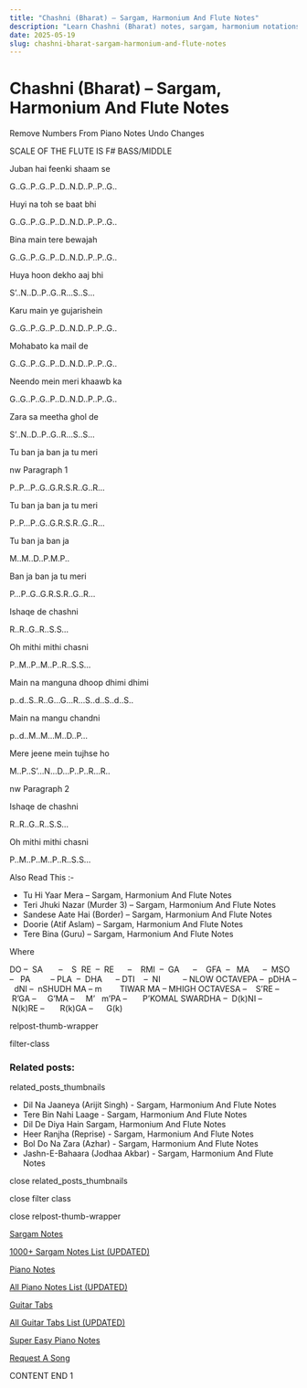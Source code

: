 ```yaml
---
title: "Chashni (Bharat) – Sargam, Harmonium And Flute Notes"
description: "Learn Chashni (Bharat) notes, sargam, harmonium notations and flute notes. Easy step-by-step tutorial for beginners."
date: 2025-05-19
slug: chashni-bharat-sargam-harmonium-and-flute-notes
---
```


# Chashni (Bharat) – Sargam, Harmonium And Flute Notes

Remove Numbers From Piano Notes
Undo Changes

SCALE OF THE FLUTE IS F# BASS/MIDDLE

Juban hai feenki shaam se

G..G..P..G..P..D..N.D..P..P..G..

Huyi na toh se baat bhi

G..G..P..G..P..D..N.D..P..P..G..

Bina main tere bewajah

G..G..P..G..P..D..N.D..P..P..G..

Huya hoon dekho aaj bhi

S’..N..D..P..G..R…S..S…

Karu main ye gujarishein

G..G..P..G..P..D..N.D..P..P..G..

Mohabato ka mail de

G..G..P..G..P..D..N.D..P..P..G..

Neendo mein meri khaawb ka

G..G..P..G..P..D..N.D..P..P..G..

Zara sa meetha ghol de

S’..N..D..P..G..R…S..S…

Tu ban ja ban ja tu meri

nw Paragraph 1

P..P…P..G..G.R.S.R..G..R…

Tu ban ja ban ja tu meri

P..P…P..G..G.R.S.R..G..R…

Tu ban ja ban ja

M..M..D..P.M.P..

Ban ja ban ja tu meri

P…P..G..G.R.S.R..G..R…

Ishaqe de chashni

R..R..G..R..S.S…

Oh mithi mithi chasni

P..M..P..M..P..R..S.S…

Main na manguna dhoop dhimi dhimi

p..d..S..R..G…G…R…S..d..S..d..S..

Main na mangu chandni

p..d..M..M…M..D..P…

Mere jeene mein tujhse ho

M..P..S’…N…D…P..P..R…R..

nw Paragraph 2

Ishaqe de chashni

R..R..G..R..S.S…

Oh mithi mithi chasni

P..M..P..M..P..R..S.S…

Also Read This :-

* Tu Hi Yaar Mera – Sargam, Harmonium And Flute Notes
* Teri Jhuki Nazar (Murder 3) – Sargam, Harmonium And Flute Notes
* Sandese Aate Hai (Border) – Sargam, Harmonium And Flute Notes
* Doorie (Atif Aslam) – Sargam, Harmonium And Flute Notes
* Tere Bina (Guru) – Sargam, Harmonium And Flute Notes

Where

DO –  SA       –    S  RE  –  RE      –    RMI  –  GA      –    GFA  –   MA      –  MSO  –   PA         – PLA  –  DHA      – DTI    –  NI          – NLOW OCTAVEPA –  pDHA –  dNI –  nSHUDH MA – m        TIWAR MA – MHIGH OCTAVESA –    S’RE –     R’GA –     G’MA –     M’   m’PA –       P’KOMAL SWARDHA –  D(k)NI –       N(k)RE –       R(k)GA –      G(k)

relpost-thumb-wrapper

filter-class

### Related posts:

related_posts_thumbnails

* Dil Na Jaaneya (Arijit Singh) - Sargam, Harmonium And Flute Notes
* Tere Bin Nahi Laage - Sargam, Harmonium And Flute Notes
* Dil De Diya Hain Sargam, Harmonium And Flute Notes
* Heer Ranjha (Reprise) - Sargam, Harmonium And Flute Notes
* Bol Do Na Zara (Azhar) - Sargam, Harmonium And Flute Notes
* Jashn-E-Bahaara (Jodhaa Akbar) - Sargam, Harmonium And Flute Notes

close related_posts_thumbnails

close filter class

close relpost-thumb-wrapper

[Sargam Notes](/sargam-notes.html)

[1000+ Sargam Notes List (UPDATED)](/all-songs-list-sargam-notes.html)

[Piano Notes](/piano-notes.html)

[All Piano Notes List (UPDATED)](/all-songs-list-piano-notes.html)

[Guitar Tabs](/guitar-tabs.html)

[All Guitar Tabs List (UPDATED)](/all-songs-list-guitar-tabs.html)

[Super Easy Piano Notes](https://studywall.in/)

[Request A Song](/request-a-song.html)

CONTENT END 1

